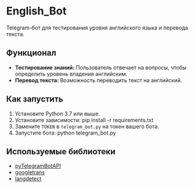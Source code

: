 # English_Bot

Telegram-бот для тестирования уровня английского языка и перевода текста.

## Функционал
- **Тестирование знаний:** Пользователь отвечает на вопросы, чтобы определить уровень владения английским.
- **Перевод текста:** Возможность переводить текст на английский.

## Как запустить
1. Установите Python 3.7 или выше.
2. Установите зависимости:
pip install -r requirements.txt
3. Замените `TOKEN` в `telegram_bot.py` на токен вашего бота.
4. Запустите бота:
python telegram_bot.py

## Используемые библиотеки
- [pyTelegramBotAPI](https://github.com/eternnoir/pyTelegramBotAPI)
- [googletrans](https://github.com/ssut/py-googletrans)
- [langdetect](https://pypi.org/project/langdetect/)
